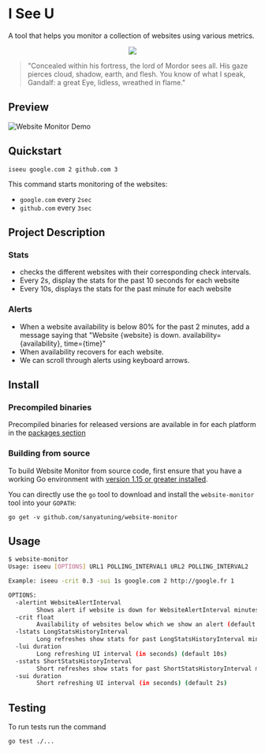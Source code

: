 # I See U

A tool that helps you monitor a collection of websites using various metrics.

<p align="center">
  <img src="https://static.wikia.nocookie.net/dumbledoresarmyroleplay/images/0/09/Vigilance.gif/revision/latest?cb=20180516193632" />
</p>

> "Concealed within his fortress, the lord of Mordor sees all. His gaze pierces cloud, shadow, earth, and flesh. You know of what I speak, Gandalf: a great Eye, lidless, wreathed in flame."

## Preview

![Website Monitor Demo](demo.gif)

## Quickstart

    iseeu google.com 2 github.com 3

This command starts monitoring of the websites:

* `google.com` every `2sec`
* `github.com` every `3sec`

## Project Description

### Stats

* checks the different websites with their corresponding check intervals.
* Every 2s, display the stats for the past 10 seconds for each website
* Every 10s, displays the stats for the past minute for each website

### Alerts

* When a website availability is below 80% for the past 2 minutes, add a message saying that "Website {website} is down. availability={availability}, time={time}"
* When availability recovers for each website.
* We can scroll through alerts using keyboard arrows.

## Install

### Precompiled binaries

Precompiled binaries for released versions are available in for each platform in the [packages section](https://github.com/sanyatuning/website-monitor/releases/)

### Building from source

To build Website Monitor from source code, first ensure that you have a working
Go environment with [version 1.15 or greater installed](https://golang.org/doc/install).

You can directly use the `go` tool to download and install the `website-monitor` tool into your `GOPATH`:

    go get -v github.com/sanyatuning/website-monitor

## Usage

```bash
$ website-monitor
Usage: iseeu [OPTIONS] URL1 POLLING_INTERVAL1 URL2 POLLING_INTERVAL2

Example: iseeu -crit 0.3 -sui 1s google.com 2 http://google.fr 1

OPTIONS:
  -alertint WebsiteAlertInterval
        Shows alert if website is down for WebsiteAlertInterval minutes (default 10s)
  -crit float
        Availability of websites below which we show an alert (default 0.8)
  -lstats LongStatsHistoryInterval
        Long refreshes show stats for past LongStatsHistoryInterval minutes (default 1m0s)
  -lui duration
        Long refreshing UI interval (in seconds) (default 10s)
  -sstats ShortStatsHistoryInterval
        Short refreshes show stats for past ShortStatsHistoryInterval minutes (default 10s)
  -sui duration
        Short refreshing UI interval (in seconds) (default 2s)
```

## Testing

To run tests run the command

```bash
go test ./...
```

